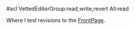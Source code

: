 #acl VettedEditorGroup:read,write,revert All:read

Where I test revisions to the [FrontPage](/src/FrontPage/index.md).
